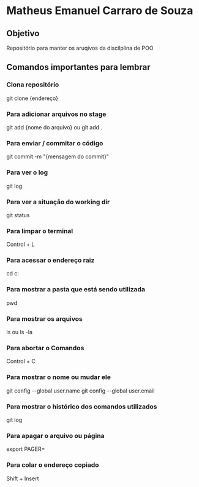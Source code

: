# Matheus Emanuel Carraro de Souza

## Objetivo
Repositório para manter os aruqivos da discilplina de POO

## Comandos importantes para lembrar

### Clona repositório
git clone {endereço}

### Para adicionar arquivos no stage
git add {nome do arquivo}
ou
git add .

### Para enviar / commitar o código
git commit -m "{mensagem do commit}"

### Para ver o log
git log

### Para ver a situação do working dir
git status

### Para limpar o terminal
Control + L

### Para acessar o endereço raiz
cd c:

### Para mostrar a pasta que está sendo utilizada
pwd

### Para mostrar os arquivos
ls
ou
ls -la

### Para abortar o Comandos
Control + C

### Para mostrar o nome ou mudar ele
git config --global user.name
git config --global user.email

### Para mostrar o histórico dos comandos utilizados
git log

### Para apagar o arquivo ou página
export PAGER=

### Para colar o endereço copiado
Shift + Insert